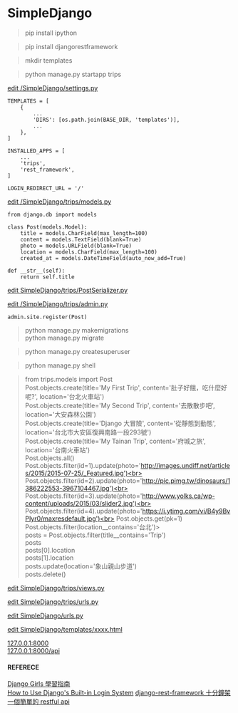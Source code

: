 # SimpleDjango

> pip install ipython

> pip install djangorestframework

> mkdir templates

> python manage.py startapp trips

<a href="https://github.com/mingburnu/SimpleDjango/blob/master/SimpleDjango/settings.py">edit /SimpleDjango/settings.py</a>

    TEMPLATES = [
        {
            ...
            'DIRS': [os.path.join(BASE_DIR, 'templates')],
            ...
        },
    ]

    INSTALLED_APPS = [
        ...
        'trips',
	    'rest_framework',
    ]
    
    LOGIN_REDIRECT_URL = '/'


<a href="https://github.com/mingburnu/SimpleDjango/blob/master/trips/models.py">edit /SimpleDjango/trips/models.py</a>

    from django.db import models
    
    class Post(models.Model):
        title = models.CharField(max_length=100)
        content = models.TextField(blank=True)
        photo = models.URLField(blank=True)
        location = models.CharField(max_length=100)
        created_at = models.DateTimeField(auto_now_add=True)

    def __str__(self):
        return self.title


<a href="https://github.com/mingburnu/SimpleDjango/blob/master/trips/PostSerializer.py">edit SimpleDjango/trips/PostSerializer.py</a>

<a href="https://github.com/mingburnu/SimpleDjango/blob/master/trips/admin.py">edit /SimpleDjango/trips/admin.py</a>
   
    admin.site.register(Post)


> python manage.py makemigrations<br>
> python manage.py migrate<br>

> python manage.py createsuperuser

> python manage.py shell

> from trips.models import Post<br>
> Post.objects.create(title='My First Trip', content='肚子好餓，吃什麼好呢?', location='台北火車站')<br>
> Post.objects.create(title='My Second Trip', content='去散散步吧', location='大安森林公園')<br>
> Post.objects.create(title='Django 大冒險', content='從靜態到動態', location='台北市大安區復興南路一段293號')<br>
> Post.objects.create(title='My Tainan Trip', content='府城之旅', location='台南火車站')<br>
> Post.objects.all()<br>
> Post.objects.filter(id=1).update(photo='http://images.undiff.net/articles/2015/2015-07-25/_Featured.jpg')<br>
> Post.objects.filter(id=2).update(photo='http://pic.pimg.tw/dinosaurs/1386222553-3967104467.jpg')<br>
> Post.objects.filter(id=3).update(photo='http://www.yolks.ca/wp-content/uploads/2015/03/slider2.jpg')<br>
> Post.objects.filter(id=4).update(photo='https://i.ytimg.com/vi/B4y9BvPIyr0/maxresdefault.jpg')<br>
> Post.objects.get(pk=1)<br>
> Post.objects.filter(location__contains='台北')><br> 
> posts = Post.objects.filter(title__contains='Trip')<br>
> posts<br>
> posts[0].location<br>
> posts[1].location<br>
> posts.update(location='象山親山步道')<br>
> posts.delete()<br>

<a href="https://github.com/mingburnu/SimpleDjango/blob/master/trips/views.py">edit SimpleDjango/trips/views.py</a>

<a href="https://github.com/mingburnu/SimpleDjango/blob/master/trips/urls.py">edit SimpleDjango/trips/urls.py</a>

<a href="https://github.com/mingburnu/SimpleDjango/blob/master/SimpleDjango/urls.py">edit SimpleDjango/urls.py</a>

<a href="https://github.com/mingburnu/SimpleDjango/blob/master/SimpleDjango/templates">edit SimpleDjango/templates/xxxx.html</a>

<a href="http://127.0.0.1:8000">127.0.0.1:8000</a><br>
<a href="http://127.0.0.1:8000/api">127.0.0.1:8000/api</a>

#### REFERECE

<a href="https://www.gitbook.com/book/djangogirlstaipei/django-girls-taipei-tutorial/details">Django Girls 學習指南</a><br>
<a href="https://simpleisbetterthancomplex.com/tutorial/2016/06/27/how-to-use-djangos-built-in-login-system.html">How to Use Django's Built-in Login System</a>
<a href="http://getalusmind.blogspot.tw/2016/05/django-rest-framework-restful-api.html">django-rest-framework 十分鐘架一個簡單的 restful api</a>
